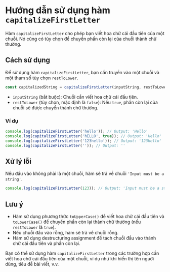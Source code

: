 # Hướng dẫn sử dụng hàm `capitalizeFirstLetter`

Hàm `capitalizeFirstLetter` cho phép bạn viết hoa chữ cái đầu tiên của một chuỗi. Nó cũng có tùy chọn để chuyển phần còn lại của chuỗi thành chữ thường.

## Cách sử dụng

Để sử dụng hàm `capitalizeFirstLetter`, bạn cần truyền vào một chuỗi và một tham số tùy chọn `restToLower`.

```javascript
const capitalizedString = capitalizeFirstLetter(inputString, restToLower);
```

- `inputString` (bắt buộc): Chuỗi cần viết hoa chữ cái đầu tiên.
- `restToLower` (tùy chọn, mặc định là `false`): Nếu `true`, phần còn lại của chuỗi sẽ được chuyển thành chữ thường.

### Ví dụ

```javascript
console.log(capitalizeFirstLetter('hello')); // Output: 'Hello'
console.log(capitalizeFirstLetter('hELLO', true)); // Output: 'Hello'
console.log(capitalizeFirstLetter('123hello')); // Output: '123hello'
console.log(capitalizeFirstLetter('')); // Output: ''
```

## Xử lý lỗi

Nếu đầu vào không phải là một chuỗi, hàm sẽ trả về chuỗi `'Input must be a string'`.

```javascript
console.log(capitalizeFirstLetter(123)); // Output: 'Input must be a string'
```

## Lưu ý

- Hàm sử dụng phương thức `toUpperCase()` để viết hoa chữ cái đầu tiên và `toLowerCase()` để chuyển phần còn lại thành chữ thường (nếu `restToLower` là `true`).
- Nếu chuỗi đầu vào rỗng, hàm sẽ trả về chuỗi rỗng.
- Hàm sử dụng destructuring assignment để tách chuỗi đầu vào thành chữ cái đầu tiên và phần còn lại.

Bạn có thể sử dụng hàm `capitalizeFirstLetter` trong các trường hợp cần viết hoa chữ cái đầu tiên của một chuỗi, ví dụ như khi hiển thị tên người dùng, tiêu đề bài viết, v.v.
